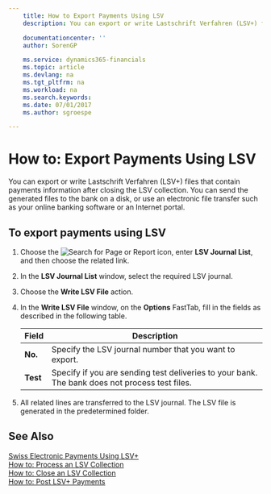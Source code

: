 ```yaml
---
    title: How to Export Payments Using LSV
    description: You can export or write Lastschrift Verfahren (LSV+) files that contain payments information after closing the LSV collection. You can send the generated files to the bank on a disk, or use an electronic file transfer such as your online banking software or an Internet portal.

    documentationcenter: ''
    author: SorenGP

    ms.service: dynamics365-financials
    ms.topic: article
    ms.devlang: na
    ms.tgt_pltfrm: na
    ms.workload: na
    ms.search.keywords:
    ms.date: 07/01/2017
    ms.author: sgroespe

---
```

# How to: Export Payments Using LSV
You can export or write Lastschrift Verfahren (LSV+) files that contain payments information after closing the LSV collection. You can send the generated files to the bank on a disk, or use an electronic file transfer such as your online banking software or an Internet portal.  

## To export payments using LSV  

1.  Choose the ![Search for Page or Report](../../media/ui-search/search_small.png "Search for Page or Report icon") icon, enter **LSV Journal List**, and then choose the related link.  
2.  In the **LSV Journal List** window, select the required LSV journal.  
3.  Choose the **Write LSV File** action.  
4.  In the **Write LSV File** window, on the **Options** FastTab, fill in the fields as described in the following table.  

    |Field|Description|  
    |---------------------------------|---------------------------------------|  
    |**No.**|Specify the LSV journal number that you want to export.|  
    |**Test**|Specify if you are sending test deliveries to your bank. The bank does not process test files.|  

5.  All related lines are transferred to the LSV journal. The LSV file is generated in the predetermined folder.  

## See Also  
 [Swiss Electronic Payments Using LSV+](swiss-electronic-payments-using-lsv-.md)   
 [How to: Process an LSV Collection](how-to-process-an-lsv-collection.md)   
 [How to: Close an LSV Collection](how-to-close-an-lsv-collection.md)   
 [How to: Post LSV+ Payments](how-to-post-lsv-payments.md)

